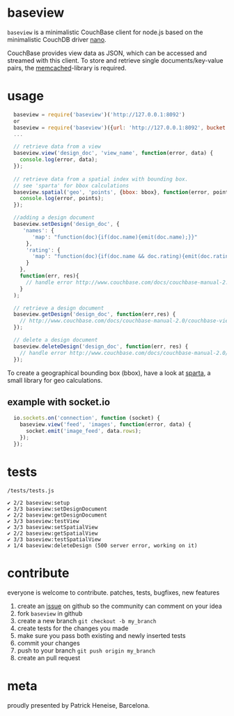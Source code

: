 # baseview

`baseview` is a minimalistic CouchBase client for node.js based on the minimalistic CouchDB driver [nano][1].

CouchBase provides view data as JSON, which can be accessed and streamed with this client. To store and retrieve single documents/key-value pairs, the [memcached][2]-library is required.

# usage
``` js
  baseview = require('baseview')('http://127.0.0.1:8092')
  or
  baseview = require('baseview')({url: 'http://127.0.0.1:8092', bucket: 'my_bucket'})
  ...

  // retrieve data from a view
  baseview.view('design_doc', 'view_name', function(error, data) {
    console.log(error, data);
  });
  
  // retrieve data from a spatial index with bounding box.
  // see 'sparta' for bbox calculations
  baseview.spatial('geo', 'points', {bbox: bbox}, function(error, points) {
    console.log(error, points);
  });

  //adding a design document
  baseview.setDesign('design_doc', {
     'names': {
        'map': "function(doc){if(doc.name){emit(doc.name);}}"
      },
      'rating': {
        'map': "function(doc){if(doc.name && doc.rating){emit(doc.rating);}}"
      }
    },
    function(err, res){
      // handle error http://www.couchbase.com/docs/couchbase-manual-2.0/couchbase-views-designdoc-api-storing.html
    }
  );

  // retrieve a design document
  baseview.getDesign('design_doc', function(err,res) {
    // http://www.couchbase.com/docs/couchbase-manual-2.0/couchbase-views-designdoc-api-retrieving.html
  });

  // delete a design document
  baseview.deleteDesign('design_doc', function(err, res) {
    // handle error http://www.couchbase.com/docs/couchbase-manual-2.0/couchbase-views-designdoc-api-deleting.html
  });
```

To create a geographical bounding box (bbox), have a look at [sparta](https://github.com/PatrickHeneise/sparta), a small library for geo calculations.

## example with socket.io
````js
  io.sockets.on('connection', function (socket) {
    baseview.view('feed', 'images', function(error, data) {
      socket.emit('image_feed', data.rows);
    });
  });
````

# tests
    /tests/tests.js
    
    ✔ 2/2 baseview:setup 
    ✔ 3/3 baseview:setDesignDocument 
    ✔ 2/2 baseview:getDesignDocument 
    ✔ 3/3 baseview:testView 
    ✔ 3/3 baseview:setSpatialView 
    ✔ 2/2 baseview:getSpatialView 
    ✔ 3/3 baseview:testSpatialView 
    ✗ 1/4 baseview:deleteDesign (500 server error, working on it)


# contribute

everyone is welcome to contribute. patches, tests, bugfixes, new features

1. create an [issue][3] on github so the community can comment on your idea
2. fork `baseview` in github
3. create a new branch `git checkout -b my_branch`
4. create tests for the changes you made
5. make sure you pass both existing and newly inserted tests
6. commit your changes
7. push to your branch `git push origin my_branch`
8. create an pull request

# meta

proudly presented by Patrick Heneise, Barcelona.

[1]: https://github.com/dscape/nano
[2]: https://github.com/elbart/node-memcache
[3]: http://github.com/PatrickHeneise/baseview/issues